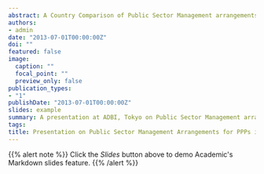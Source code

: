 ```yaml
---
abstract: A Country Comparison of Public Sector Management arrangements for PPPs in Southeast Asia.
authors:
- admin
date: "2013-07-01T00:00:00Z"
doi: ""
featured: false
image:
  caption: ""
  focal_point: ""
  preview_only: false
publication_types:
- "1"
publishDate: "2013-07-01T00:00:00Z"
slides: example
summary: A presentation at ADBI, Tokyo on Public Sector Management arrangements for PPPs in Southeast Asia.
tags:
title: Presentation on Public Sector Management Arrangements for PPPs in Southeast Asia
---
```


{{% alert note %}}
Click the *Slides* button above to demo Academic's Markdown slides feature.
{{% /alert %}}

